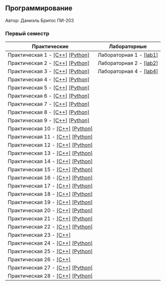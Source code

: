 ## Программирование

Автор: Даниэль Бритос ПИ-203

### Первый семестр

| Практические                                                 | Лабораторные                        |
| ------------------------------------------------------------ | ----------------------------------- |
| Практическая 1 - [[C++]](./Practice/01/C++/) [[Python]](./Practice/01/Python/) | Лабораторная 1 - [[lab1]](./Lab/01) |
| Практическая 2 - [[C++]](./Practice/02/C++/) [[Python]](./Practice/02/Python/) | Лабораторная 2 - [[lab2]](./Lab/02) |
| Практическая 3 - [[C++]](./Practice/03/C++/) [[Python]](./Practice/03/Python/) | Лабораторная 4 - [[lab4]](./Lab/04) |
| Практическая 4 - [[C++]](./Practice/04/C++/) [[Python]](./Practice/04/Python/) |                                     |
| Практическая 5 - [[C++]](./Practice/05/C++/) [[Python]](./Practice/05/Python/) |                                     |
| Практическая 6 - [[C++]](./Practice/06/C++/) [[Python]](./Practice/06/Python/) |                                     |
| Практическая 7 - [[C++]](./Practice/07/C++/) [[Python]](./Practice/07/Python/) |                                     |
| Практическая 8 - [[C++]](./Practice/08/C++/) [[Python]](./Practice/08/Python/) |                                     |
| Практическая 9 - [[C++]](./Practice/09/C++/) [[Python]](./Practice/09/Python/) |                                     |
| Практическая 10 - [[C++]](./Practice/10/C++/) [[Python]](./Practice/10/Python/) |                                     |
| Практическая 11 - [[C++]](./Practice/11/C++/) [[Python]](./Practice/11/Python/) |                                     |
| Практическая 12 - [[C++]](./Practice/12/C++/) [[Python]](./Practice/12/Python/) |                                     |
| Практическая 13 - [[C++]](./Practice/13/C++/) [[Python]](./Practice/13/Python/) |                                     |
| Практическая 14 - [[C++]](./Practice/14/C++/) [[Python]](./Practice/14/Python/) |                                     |
| Практическая 15 - [[C++]](./Practice/15/C++/) [[Python]](./Practice/15/Python/) |                                     |
| Практическая 16 - [[C++]](./Practice/16/C++/) [[Python]](./Practice/16/Python/) |                                     |
| Практическая 17 - [[C++]](./Practice/17/C++/) [[Python]](./Practice/17/Python/) |                                     |
| Практическая 18 - [[C++]](./Practice/18/C++/) [[Python]](./Practice/18/Python/) |                                     |
| Практическая 19 - [[C++]](./Practice/19/C++/) [[Python]](./Practice/19/Python/) |                                     |
| Практическая 20 - [[C++]](./Practice/20/C++/) [[Python]](./Practice/20/Python/) |                                     |
| Практическая 21 - [[C++]](./Practice/21/C++/) [[Python]](./Practice/21/Python/) |                                     |
| Практическая 22 - [[C++]](./Practice/22/C++/) [[Python]](./Practice/22/Python/) |                                     |
| Практическая 23 - [[C++]](./Practice/23/С++/)                |                                     |
| Практическая 24 - [[C++]](./Practice/24/C++/) [[Python]](./Practice/24/Python/) |                                     |
| Практическая 25 - [[C++]](./Practice/25/C++/) [[Python]](./Practice/25/Python/) |                                     |
| Практическая 26 - [[C++]](./Practice/26/C++/)                |                                     |
| Практическая 27 - [[C++]](./Practice/27/C++/) [[Python]](./Practice/27/Python/) |                                     |
| Практическая 28 - [[C++]](./Practice/28/C++/) [[Python]](./Practice/28/Python/) |                                     |